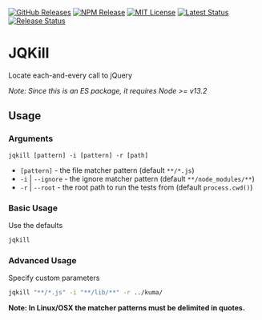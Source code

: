 [![GitHub Releases](https://img.shields.io/github/release/vanillaes/jqkill.svg)](https://github.com/vanillaes/jqkill/releases)
[![NPM Release](https://img.shields.io/npm/v/jqkill.svg)](https://www.npmjs.com/package/jqkill)
[![MIT License](https://img.shields.io/badge/license-MIT-blue.svg)](https://raw.githubusercontent.com/vanillaes/jqkill/master/LICENSE)
[![Latest Status](https://github.com/vanillaes/jqkill/workflows/Latest/badge.svg)](https://github.com/vanillaes/jqkill/actions)
[![Release Status](https://github.com/vanillaes/jqkill/workflows/Release/badge.svg)](https://github.com/vanillaes/jqkill/actions)

# JQKill

Locate each-and-every call to jQuery

*Note: Since this is an ES package, it requires Node >= v13.2*

## Usage

### Arguments

`jqkill [pattern] -i [pattern] -r [path]`

- `[pattern]` - the file matcher pattern (default `**/*.js`)
- `-i` | `--ignore` - the ignore matcher pattern (default `**/node_modules/**`)
- `-r` | `--root` - the root path to run the tests from (default `process.cwd()`)

### Basic Usage

Use the defaults

```sh
jqkill
```

### Advanced Usage

Specify custom parameters

```sh
jqkill "**/*.js" -i "**/lib/**" -r ../kuma/
```

**Note: In Linux/OSX the matcher patterns must be delimited in quotes.**
